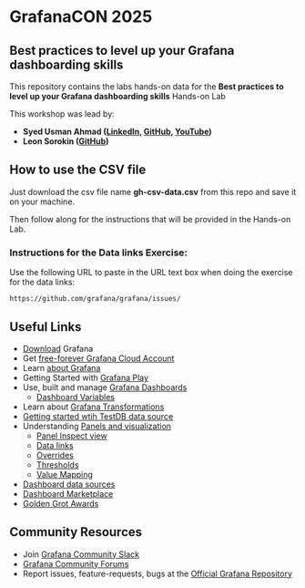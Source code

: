 # GrafanaCON 2025

## Best practices to level up your Grafana dashboarding skills

This repository contains the labs hands-on data for the **Best practices to level up your Grafana dashboarding skills** Hands-on Lab

This workshop was lead by:
- **Syed Usman Ahmad ([LinkedIn](https://www.linkedin.com/in/syed-usman-ahmad-b1415515/), [GitHub](https://github.com/usmangt), [YouTube](https://www.youtube.com/@freelinuxtutorials))**
- **Leon Sorokin ([GitHub](https://github.com/leeoniya/))**

## How to use the CSV file

Just download the csv file name **gh-csv-data.csv** from this repo and save it on your machine.

Then follow along for the instructions that will be provided in the Hands-on Lab.

### Instructions for the Data links Exercise:

Use the following URL to paste in the URL text box when doing the exercise for the data links:
```
https://github.com/grafana/grafana/issues/
```
## Useful Links

- [Download](https://grafana.com/grafana/download) Grafana
- Get [free-forever Grafana Cloud Account](https://grafana.com/get/)
- Learn [about Grafana](https://grafana.com/docs/grafana/latest/?pg=oss-graf&plcmt=hero-btn-2)
- Getting Started with [Grafana Play](https://play.grafana.org/)
- Use, built and manage [Grafana Dashboards](https://grafana.com/docs/grafana/latest/dashboards/)
  - [Dashboard Variables](https://grafana.com/docs/grafana/latest/dashboards/variables/)
- Learn about [Grafana Transformations](https://grafana.com/docs/grafana/latest/panels-visualizations/query-transform-data/transform-data/)
- [Getting started wtih TestDB data source](https://community.grafana.com/t/using-grafana-test-data-datasource-plugin-for-learning-and-testing-scenarios/107115/3)
- Understanding [Panels and visualization](https://grafana.com/docs/grafana/latest/panels-visualizations/)
  - [Panel Inspect view](https://grafana.com/docs/grafana/latest/panels-visualizations/panel-inspector/)
  - [Data links](https://grafana.com/docs/grafana/latest/panels-visualizations/configure-data-links/)
  - [Overrides](https://grafana.com/docs/grafana/latest/panels-visualizations/configure-overrides/)
  - [Thresholds](https://grafana.com/docs/grafana/latest/panels-visualizations/configure-thresholds/)
  - [Value Mapping](https://grafana.com/docs/grafana/latest/panels-visualizations/configure-value-mappings/)
- [Dashboard data sources](https://grafana.com/docs/grafana/latest/datasources/#dashboard)
- [Dashboard Marketplace](https://grafana.com/dashboards)
- [Golden Grot Awards](https://grafana.com/golden-grot-awards/)

## Community Resources
- Join [Grafana Community Slack](https://slack.grafana.com/)
- [Grafana Community Forums](https://community.grafana.com/)
- Report issues, feature-requests, bugs at the [Official Grafana Repository](https://github.com/grafana/grafana)
